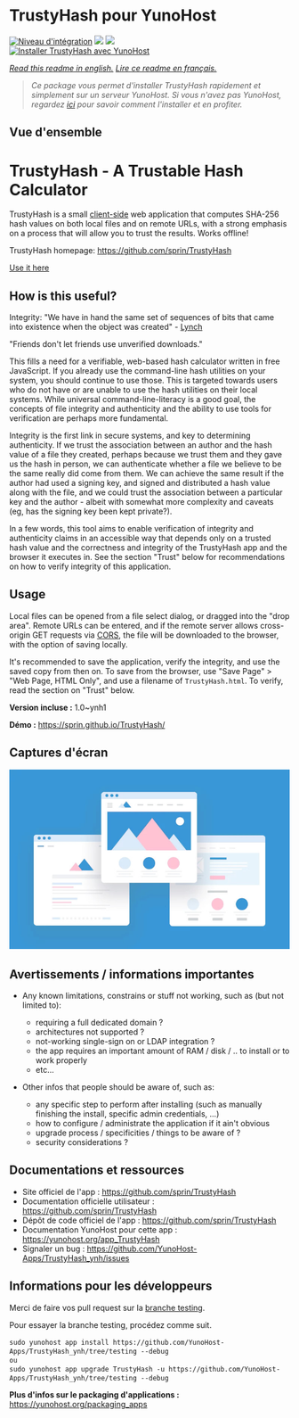 # TrustyHash pour YunoHost

[![Niveau d'intégration](https://dash.yunohost.org/integration/TrustyHash.svg)](https://dash.yunohost.org/appci/app/TrustyHash) ![](https://ci-apps.yunohost.org/ci/badges/TrustyHash.status.svg) ![](https://ci-apps.yunohost.org/ci/badges/TrustyHash.maintain.svg)  
[![Installer TrustyHash avec YunoHost](https://install-app.yunohost.org/install-with-yunohost.svg)](https://install-app.yunohost.org/?app=TrustyHash)

*[Read this readme in english.](./README.md)*
*[Lire ce readme en français.](./README_fr.md)*

> *Ce package vous permet d'installer TrustyHash rapidement et simplement sur un serveur YunoHost.
Si vous n'avez pas YunoHost, regardez [ici](https://yunohost.org/#/install) pour savoir comment l'installer et en profiter.*

## Vue d'ensemble

# TrustyHash - A Trustable Hash Calculator

TrustyHash is a small [client-side](https://unhosted.org/) web application that
computes SHA-256 hash values on both local files and on remote URLs, with a
strong emphasis on a process that will allow you to trust the results. Works
offline!

TrustyHash homepage: https://github.com/sprin/TrustyHash

[Use it here](https://sprin.github.io/TrustyHash/)

## How is this useful?

Integrity: "We have in hand the same set of sequences of bits that came into
existence when the object was created" - [Lynch](http://www.clir.org/pubs/reports/pub92/lynch.html)

"Friends don't let friends use unverified downloads."

This fills a need for a verifiable, web-based hash calculator written in free
JavaScript. If you already use the command-line hash utilities on your
system, you should continue to use those. This is targeted towards users who do
not have or are unable to use the hash utilities on their local systems. While
universal command-line-literacy is a good goal, the concepts of file integrity and
authenticity and the ability to use tools for verification are perhaps more
fundamental.

Integrity is the first link in secure systems, and key to determining
authenticity. If we trust the association between an author and the hash value
of a file they created, perhaps because we trust them and they gave us the
hash in person, we can authenticate whether a file we believe to be the same
really did come from them. We can achieve the same result if the author had
used a signing key, and signed and distributed a hash value along with the
file, and we could trust the association between a particular key and the
author - albeit with somewhat more complexity and caveats (eg, has the signing
key been kept private?).

In a few words, this tool aims to enable verification of integrity and
authenticity claims in an accessible way that depends only on a trusted hash
value and the correctness and integrity of the TrustyHash app and the browser
it executes in. See the section "Trust" below for recommendations on
how to verify integrity of this application.

## Usage

Local files can be opened from a file select dialog, or dragged into the "drop
area". Remote URLs can be entered, and if the remote server allows cross-origin
GET requests via
[CORS](https://developer.mozilla.org/en-US/docs/Web/HTTP/Access_control_CORS),
the file will be downloaded to the browser, with the option of saving locally.

It's recommended to save the application, verify the integrity, and use the
saved copy from then on. To save from the browser, use "Save Page" > "Web Page,
HTML Only", and use a filename of `TrustyHash.html`. To verify, read the
section on "Trust" below.


**Version incluse :** 1.0~ynh1

**Démo :** https://sprin.github.io/TrustyHash/

## Captures d'écran

![](./doc/screenshots/example.jpg)

## Avertissements / informations importantes

* Any known limitations, constrains or stuff not working, such as (but not limited to):
    * requiring a full dedicated domain ?
    * architectures not supported ?
    * not-working single-sign on or LDAP integration ?
    * the app requires an important amount of RAM / disk / .. to install or to work properly
    * etc...

* Other infos that people should be aware of, such as:
    * any specific step to perform after installing (such as manually finishing the install, specific admin credentials, ...)
    * how to configure / administrate the application if it ain't obvious
    * upgrade process / specificities / things to be aware of ?
    * security considerations ?

## Documentations et ressources

* Site officiel de l'app : https://github.com/sprin/TrustyHash
* Documentation officielle utilisateur : https://github.com/sprin/TrustyHash
* Dépôt de code officiel de l'app : https://github.com/sprin/TrustyHash
* Documentation YunoHost pour cette app : https://yunohost.org/app_TrustyHash
* Signaler un bug : https://github.com/YunoHost-Apps/TrustyHash_ynh/issues

## Informations pour les développeurs

Merci de faire vos pull request sur la [branche testing](https://github.com/YunoHost-Apps/TrustyHash_ynh/tree/testing).

Pour essayer la branche testing, procédez comme suit.
```
sudo yunohost app install https://github.com/YunoHost-Apps/TrustyHash_ynh/tree/testing --debug
ou
sudo yunohost app upgrade TrustyHash -u https://github.com/YunoHost-Apps/TrustyHash_ynh/tree/testing --debug
```

**Plus d'infos sur le packaging d'applications :** https://yunohost.org/packaging_apps